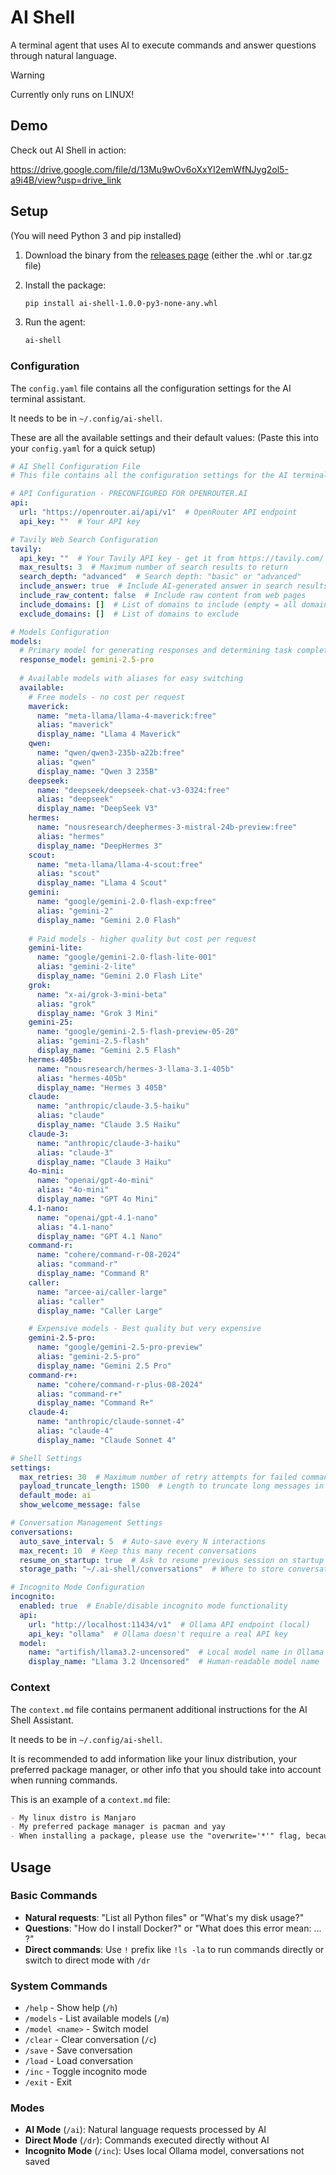 # AI Shell

A terminal agent that uses AI to execute commands and answer questions through natural language.

> [!WARNING]
> Currently only runs on LINUX!

## Demo

Check out AI Shell in action:

https://drive.google.com/file/d/13Mu9wOv6oXxYI2emWfNJyg2ol5-a9i4B/view?usp=drive_link

## Setup

(You will need Python 3 and pip installed)

1. Download the binary from the [releases page](https://github.com/AgentMatthy/AI-Shell/releases)
   (either the .whl or .tar.gz file)

2. Install the package:
   ```bash
   pip install ai-shell-1.0.0-py3-none-any.whl
   ```

3. Run the agent:
   ```bash
   ai-shell
   ```

### Configuration

The `config.yaml` file contains all the configuration settings for the AI terminal assistant.

It needs to be in `~/.config/ai-shell`.

These are all the available settings and their default values: (Paste this into your `config.yaml` for a quick setup)

```yaml
# AI Shell Configuration File
# This file contains all the configuration settings for the AI terminal assistant

# API Configuration - PRECONFIGURED FOR OPENROUTER.AI
api:
  url: "https://openrouter.ai/api/v1"  # OpenRouter API endpoint
  api_key: ""  # Your API key

# Tavily Web Search Configuration
tavily:
  api_key: ""  # Your Tavily API key - get it from https://tavily.com/
  max_results: 3  # Maximum number of search results to return
  search_depth: "advanced"  # Search depth: "basic" or "advanced"
  include_answer: true  # Include AI-generated answer in search results
  include_raw_content: false  # Include raw content from web pages
  include_domains: []  # List of domains to include (empty = all domains)
  exclude_domains: []  # List of domains to exclude

# Models Configuration
models:
  # Primary model for generating responses and determining task completion
  response_model: gemini-2.5-pro
  
  # Available models with aliases for easy switching
  available:
    # Free models - no cost per request
    maverick:
      name: "meta-llama/llama-4-maverick:free"
      alias: "maverick"
      display_name: "Llama 4 Maverick"
    qwen:
      name: "qwen/qwen3-235b-a22b:free"
      alias: "qwen"
      display_name: "Qwen 3 235B"
    deepseek:
      name: "deepseek/deepseek-chat-v3-0324:free"
      alias: "deepseek"
      display_name: "DeepSeek V3"
    hermes:
      name: "nousresearch/deephermes-3-mistral-24b-preview:free"
      alias: "hermes"
      display_name: "DeepHermes 3"
    scout:
      name: "meta-llama/llama-4-scout:free"
      alias: "scout"
      display_name: "Llama 4 Scout"
    gemini:
      name: "google/gemini-2.0-flash-exp:free"
      alias: "gemini-2"
      display_name: "Gemini 2.0 Flash"
    
    # Paid models - higher quality but cost per request
    gemini-lite:
      name: "google/gemini-2.0-flash-lite-001"
      alias: "gemini-2-lite"
      display_name: "Gemini 2.0 Flash Lite"
    grok:
      name: "x-ai/grok-3-mini-beta"
      alias: "grok"
      display_name: "Grok 3 Mini"
    gemini-25:
      name: "google/gemini-2.5-flash-preview-05-20"
      alias: "gemini-2.5-flash"
      display_name: "Gemini 2.5 Flash"
    hermes-405b:
      name: "nousresearch/hermes-3-llama-3.1-405b"
      alias: "hermes-405b"
      display_name: "Hermes 3 405B"
    claude:
      name: "anthropic/claude-3.5-haiku"
      alias: "claude"
      display_name: "Claude 3.5 Haiku"
    claude-3:
      name: "anthropic/claude-3-haiku"
      alias: "claude-3"
      display_name: "Claude 3 Haiku"
    4o-mini:
      name: "openai/gpt-4o-mini"
      alias: "4o-mini"
      display_name: "GPT 4o Mini"
    4.1-nano:
      name: "openai/gpt-4.1-nano"
      alias: "4.1-nano"
      display_name: "GPT 4.1 Nano"
    command-r:
      name: "cohere/command-r-08-2024"
      alias: "command-r"
      display_name: "Command R"
    caller:
      name: "arcee-ai/caller-large"
      alias: "caller"
      display_name: "Caller Large"

    # Expensive models - Best quality but very expensive
    gemini-2.5-pro:
      name: "google/gemini-2.5-pro-preview"
      alias: "gemini-2.5-pro"
      display_name: "Gemini 2.5 Pro"
    command-r+:
      name: "cohere/command-r-plus-08-2024"
      alias: "command-r+"
      display_name: "Command R+"
    claude-4:
      name: "anthropic/claude-sonnet-4"
      alias: "claude-4"
      display_name: "Claude Sonnet 4"

# Shell Settings
settings:
  max_retries: 30  # Maximum number of retry attempts for failed commands
  payload_truncate_length: 1500  # Length to truncate long messages in payload display
  default_mode: ai
  show_welcome_message: false

# Conversation Management Settings
conversations:
  auto_save_interval: 5  # Auto-save every N interactions
  max_recent: 10  # Keep this many recent conversations
  resume_on_startup: true  # Ask to resume previous session on startup
  storage_path: "~/.ai-shell/conversations"  # Where to store conversation files

# Incognito Mode Configuration
incognito:
  enabled: true  # Enable/disable incognito mode functionality
  api:
    url: "http://localhost:11434/v1"  # Ollama API endpoint (local)
    api_key: "ollama"  # Ollama doesn't require a real API key
  model:
    name: "artifish/llama3.2-uncensored"  # Local model name in Ollama
    display_name: "Llama 3.2 Uncensored"  # Human-readable model name
```

### Context

The `context.md` file contains permanent additional instructions for the AI Shell Assistant.

It needs to be in `~/.config/ai-shell`.

It is recommended to add information like your linux distribution, your preferred package manager, or other info that you should take into account when running commands.

This is an example of a `context.md` file:

```markdown
- My linux distro is Manjaro
- My preferred package manager is pacman and yay
- When installing a package, please use the "overwrite='*'" flag, because my packages may be somewhat corrupted
```

## Usage

### Basic Commands

- **Natural requests**: "List all Python files" or "What's my disk usage?"
- **Questions**: "How do I install Docker?" or "What does this error mean: ... ?"
- **Direct commands**: Use `!` prefix like `!ls -la` to run commands directly or switch to direct mode with `/dr`

### System Commands

- `/help` - Show help (`/h`)
- `/models` - List available models (`/m`)
- `/model <name>` - Switch model
- `/clear` - Clear conversation (`/c`)
- `/save` - Save conversation
- `/load` - Load conversation
- `/inc` - Toggle incognito mode
- `/exit` - Exit

### Modes

- **AI Mode** (`/ai`): Natural language requests processed by AI
- **Direct Mode** (`/dr`): Commands executed directly without AI
- **Incognito Mode** (`/inc`): Uses local Ollama model, conversations not saved

